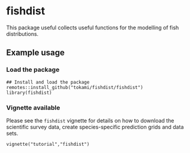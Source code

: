 # fishdist

This package useful collects useful functions for the modelling of fish distributions.

## Example usage

### Load the package

```
## Install and load the package
remotes::install_github("tokami/fishdist/fishdist")
library(fishdist)
```

### Vignette available

Please see the `fishdist` vignette for details on how to download the scientific
survey data, create species-specific prediction grids and data sets.

```
vignette("tutorial","fishdist")
```
